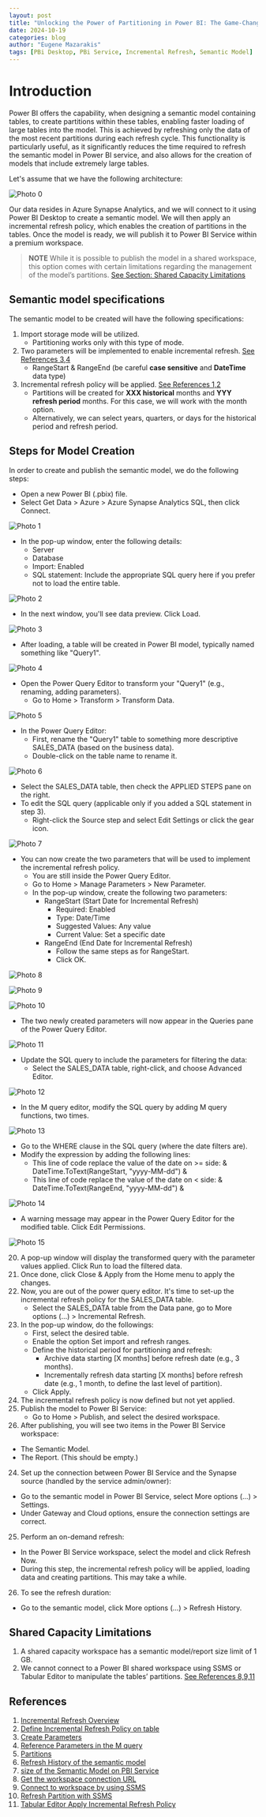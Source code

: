 ```yaml
---
layout: post
title: "Unlocking the Power of Partitioning in Power BI: The Game-Changer for Semantic Models!" 
date: 2024-10-19
categories: blog
author: "Eugene Mazarakis"
tags: [PBi Desktop, PBi Service, Incremental Refresh, Semantic Model]
---
```


# Introduction 
Power BI offers the capability, when designing a semantic model containing tables, to create partitions within these tables, enabling faster loading of large tables into the model. This is achieved by refreshing only the data of the most recent partitions during each refresh cycle. This functionality is particularly useful, as it significantly reduces the time required to refresh the semantic model in Power BI service, and also allows for the creation of models that include extremely large tables.

Let's assume that we have the following architecture:

![Photo 0](/assets/Img/BlogImages/004.BlogPost_19_10_2024/000.architecture.jpg)

Our data resides in Azure Synapse Analytics, and we will connect to it using Power BI Desktop to create a semantic model. We will then apply an incremental refresh policy, which enables the creation of partitions in the tables. Once the model is ready, we will publish it to Power BI Service within a premium workspace.

>  **NOTE**
> While it is possible to publish the model in a shared workspace, this option comes with certain limitations regarding the management of the model’s partitions. [See Section: Shared Capacity Limitations](#shared-capacity-limitations)


## Semantic model specifications
The semantic model to be created will have the following specifications:
1. Import storage mode will be utilized.
   - Partitioning works only with this type of mode.
3. Two parameters will be implemented to enable incremental refresh. [See References 3,4](#references)
   - RangeStart & RangeEnd (be careful **case sensitive** and **DateTime** data type)
4. Incremental refresh policy will be applied. [See References 1,2](#references)
   - Partitions will be created for **XXX historical** months and **YYY refresh period** months. For this case, we will work with the month option.
   - Alternatively, we can select years, quarters, or days for the historical period and refresh period.

## Steps for Model Creation
In order to create and publish the semantic model, we do the following steps:
- Open a new Power BI (.pbix) file.
- Select Get Data > Azure > Azure Synapse Analytics SQL, then click Connect.
   
![Photo 1](/assets/Img/BlogImages/004.BlogPost_19_10_2024/001.Get_Data.png) 


- In the pop-up window, enter the following details:
   - Server
   - Database
   - Import: Enabled
   - SQL statement: Include the appropriate SQL query here if you prefer not to load the entire table.

![Photo 2](/assets/Img/BlogImages/004.BlogPost_19_10_2024/002.Connect_to_synapse.png) 


- In the next window, you'll see data preview. Click Load.
   
![Photo 3](/assets/Img/BlogImages/004.BlogPost_19_10_2024/003.load_data_preview.png)


- After loading, a table will be created in Power BI model, typically named something like "Query1".

![Photo 4](/assets/Img/BlogImages/004.BlogPost_19_10_2024/004.Query_table_created.png) 


- Open the Power Query Editor to transform your "Query1" (e.g., renaming, adding parameters).
   - Go to Home > Transform > Transform Data.

![Photo 5](/assets/Img/BlogImages/004.BlogPost_19_10_2024/005.Transform_data.png) 


- In the Power Query Editor:
   - First, rename the "Query1" table to something more descriptive SALES_DATA (based on the business data).
   - Double-click on the table name to rename it.

![Photo 6](/assets/Img/BlogImages/004.BlogPost_19_10_2024/006.power_query_rename_table.png)
   
          
- Select the SALES_DATA table, then check the APPLIED STEPS pane on the right.
- To edit the SQL query (applicable only if you added a SQL statement in step 3).
    - Right-click the Source step and select Edit Settings or click the gear icon.
      
 ![Photo 7](/assets/Img/BlogImages/004.BlogPost_19_10_2024/007.applied_steps.png)

      
- You can now create the two parameters that will be used to implement the incremental refresh policy.
    - You are still inside the Power Query Editor.
    - Go to Home > Manage Parameters > New Parameter.
    - In the pop-up window, create the following two parameters:
         - RangeStart (Start Date for Incremental Refresh)
              - Required: Enabled
              - Type: Date/Time
              - Suggested Values: Any value
              - Current Value: Set a specific date
         - RangeEnd (End Date for Incremental Refresh)
             - Follow the same steps as for RangeStart.
             - Click OK.
                
![Photo 8](/assets/Img/BlogImages/004.BlogPost_19_10_2024/008.new_parameters.png)

![Photo 9](/assets/Img/BlogImages/004.BlogPost_19_10_2024/009.rangeStart.png)

![Photo 10](/assets/Img/BlogImages/004.BlogPost_19_10_2024/010.RangeEnd.png)    
 
         
- The two newly created parameters will now appear in the Queries pane of the Power Query Editor.

![Photo 11](/assets/Img/BlogImages/004.BlogPost_19_10_2024/011.params.png)


- Update the SQL query to include the parameters for filtering the data:
    - Select the SALES_DATA table, right-click, and choose Advanced Editor.
      
![Photo 12](/assets/Img/BlogImages/004.BlogPost_19_10_2024/012.advanced_editor.png)


- In the M query editor, modify the SQL query by adding M query functions, two times.

![Photo 13](/assets/Img/BlogImages/004.BlogPost_19_10_2024/013.M_query_editor.png)


- Go to the WHERE clause in the SQL query (where the date filters are).
- Modify the expression by adding the following lines:
    - This line of code replace the value of the date on >= side: & DateTime.ToText(RangeStart, "yyyy-MM-dd") &
    - This line of code replace the value of the date on < side: & DateTime.ToText(RangeEnd, "yyyy-MM-dd") &

![Photo 14](/assets/Img/BlogImages/004.BlogPost_19_10_2024/014.add_expressions.png)


- A warning message may appear in the Power Query Editor for the modified table. Click Edit Permissions.

![Photo 15](/assets/Img/BlogImages/004.BlogPost_19_10_2024/015.edit_permission_message.png)


20. A pop-up window will display the transformed query with the parameter values applied. Click Run to load the filtered data.
21. Once done, click Close & Apply from the Home menu to apply the changes.
22. Now, you are out of the power query editor. It's time to set-up the incremental refresh policy for the SALES_DATA table.
    - Select the SALES_DATA table from the Data pane, go to More options (...) > Incremental Refresh.
23. In the pop-up window, do the followings:
    - First, select the desired table.
    - Enable the option Set import and refresh ranges.
    - Define the historical period for partitioning and refresh:
      - Archive data starting [X months] before refresh date (e.g., 3 months).
      - Incrementally refresh data starting [X months] before refresh date (e.g., 1 month, to define the last level of partition).
    - Click Apply.
24. The incremental refresh policy is now defined but not yet applied.
25. Publish the model to Power BI Service:
    - Go to Home > Publish, and select the desired workspace.
26. After publishing, you will see two items in the Power BI Service workspace:
   - The Semantic Model.
   - The Report. (This should be empty.)
24. Set up the connection between Power BI Service and the Synapse source (handled by the service admin/owner):
   - Go to the semantic model in Power BI Service, select More options (...) > Settings.
   - Under Gateway and Cloud options, ensure the connection settings are correct.
25. Perform an on-demand refresh:
   - In the Power BI Service workspace, select the model and click Refresh Now.
   - During this step, the incremental refresh policy will be applied, loading data and creating partitions. This may take a while.
26. To see the refresh duration:
   -	Go to the semantic model, click More options (...) > Refresh History.




## Shared Capacity Limitations
1. A shared capacity workspace has a semantic model/report size limit of 1 GB.
2. We cannot connect to a Power BI shared workspace using SSMS or Tabular Editor to manipulate the tables’ partitions. [See References 8,9,11](#references)


## References
1. [Incremental Refresh Overview](https://learn.microsoft.com/en-us/power-bi/connect-data/incremental-refresh-overview)
2. [Define Incremental Refresh Policy on table](https://learn.microsoft.com/en-us/power-bi/connect-data/incremental-refresh-configure#define-policy)
3. [Create Parameters](https://learn.microsoft.com/en-us/power-bi/connect-data/desktop-dynamic-m-query-parameters#create-and-use-dynamic-parameters)
4. [Reference Parameters in the M query](https://learn.microsoft.com/en-us/power-bi/connect-data/desktop-dynamic-m-query-parameters#reference-the-parameters-in-the-m-query)
5. [Partitions](https://learn.microsoft.com/en-us/power-bi/connect-data/incremental-refresh-xmla#partitions)
6. [Refresh History of the semantic model](https://learn.microsoft.com/en-us/power-bi/enterprise/service-premium-connect-tools#semantic-model-refresh)
7. [size of the Semantic Model on PBI Service](https://community.fabric.microsoft.com/t5/Service/How-do-I-check-the-size-of-a-dataset-published-to-to-the-Power/m-p/1054316#M94213)
8. [Get the workspace connection URL](https://learn.microsoft.com/en-us/power-bi/enterprise/service-premium-connect-tools#to-get-the-workspace-connection-url)
9. [Connect to workspace by using SSMS](https://learn.microsoft.com/en-us/power-bi/enterprise/service-premium-connect-tools#connect-to-a-workspace-by-using-ssms)
10. [Refresh Partition with SSMS](https://learn.microsoft.com/en-us/power-bi/connect-data/incremental-refresh-xmla#refresh-management-with-sql-server-management-studio)
11. [Tabular Editor Apply Incremental Refresh Policy](https://learn.microsoft.com/en-us/power-bi/connect-data/incremental-refresh-xmla#apply-refresh-policy) 
